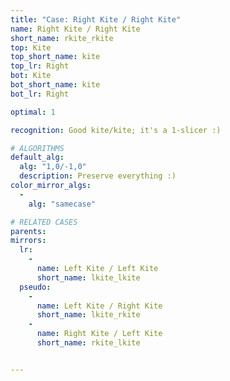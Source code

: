 ```yaml
---
title: "Case: Right Kite / Right Kite"
name: Right Kite / Right Kite
short_name: rkite_rkite
top: Kite
top_short_name: kite
top_lr: Right
bot: Kite
bot_short_name: kite
bot_lr: Right

optimal: 1

recognition: Good kite/kite; it's a 1-slicer :)

# ALGORITHMS
default_alg:
  alg: "1,0/-1,0"
  description: Preserve everything :)
color_mirror_algs:
  -
    alg: "samecase"

# RELATED CASES
parents:
mirrors:
  lr:
    -
      name: Left Kite / Left Kite
      short_name: lkite_lkite
  pseudo:
    -
      name: Left Kite / Right Kite
      short_name: lkite_rkite
    -
      name: Right Kite / Left Kite
      short_name: rkite_lkite


---
```



